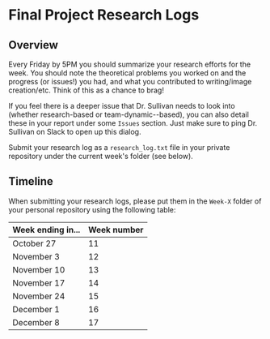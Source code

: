 # Final Project Research Logs

## Overview

Every Friday by 5PM you should summarize your research efforts for the week. You should note the theoretical problems you worked on and the progress (or issues!) you had, and what you contributed to writing/image creation/etc. Think of this as a chance to brag!

If you feel there is a deeper issue that Dr. Sullivan needs to look into (whether research-based or team-dynamic--based), you can also detail these in your report under some `Issues` section. Just make sure to ping Dr. Sullivan on Slack to open up this dialog.

Submit your research log as a `research_log.txt` file in your private repository under the current week's folder (see below).

## Timeline

When submitting your research logs, please put them in the `Week-X` folder of your personal repository using the following table:

| Week ending in... | Week number |
|-------------------|-------------|
| October 27        | 11          |
| November 3        | 12          |
| November 10       | 13          |
| November 17       | 14          |
| November 24       | 15          |
| December 1        | 16          |
| December 8        | 17          |
